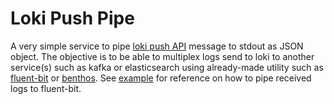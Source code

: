 # Loki Push Pipe

A very simple service to pipe [loki push API](https://grafana.com/docs/loki/latest/api/#push-log-entries-to-loki) message to stdout as JSON object. The objective is to be able to multiplex logs send to loki to another service(s) such as kafka or elasticsearch using already-made utility such as [fluent-bit](https://fluentbit.io/) or [benthos](https://www.benthos.dev/). See [example](./example/docker-compose.yml#L13-L47) for reference on how to pipe received logs to fluent-bit.
